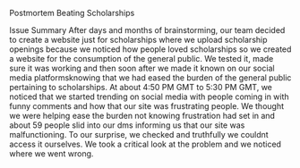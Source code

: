 Postmortem Beating Scholarships

Issue Summary
After days and months of brainstorming, our team decided to create a website just for scholarships where we upload scholarship openings because we noticed how people loved scholarships so we created a website for the consumption of the general public. We tested it, made sure it was working and then soon after we made it known on our social media platformsknowing that we had eased the burden of the general public pertaining to scholarships. At about 4:50 PM GMT to 5:30 PM GMT, we noticed that we started trending on social media with people coming in with funny comments and how that our site was frustrating people. We thought we were helping ease the burden not knowing frustration had set in and about 59 people slid into our dms informing us that our site was malfunctioning. To our surprise, we checked and truthfully we couldnt access it ourselves. We took a critical look at the problem and we noticed where we went wrong.
